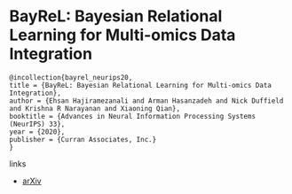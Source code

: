 # BayReL: Bayesian Relational Learning for Multi-omics Data Integration

```
@incollection{bayrel_neurips20,
title = {BayReL: Bayesian Relational Learning for Multi-omics Data Integration},
author = {Ehsan Hajiramezanali and Arman Hasanzadeh and Nick Duffield and Krishna R Narayanan and Xiaoning Qian},
booktitle = {Advances in Neural Information Processing Systems (NeurIPS) 33},
year = {2020},
publisher = {Curran Associates, Inc.}
}
```

links
- [arXiv](https://arxiv.org/abs/2010.05895)
